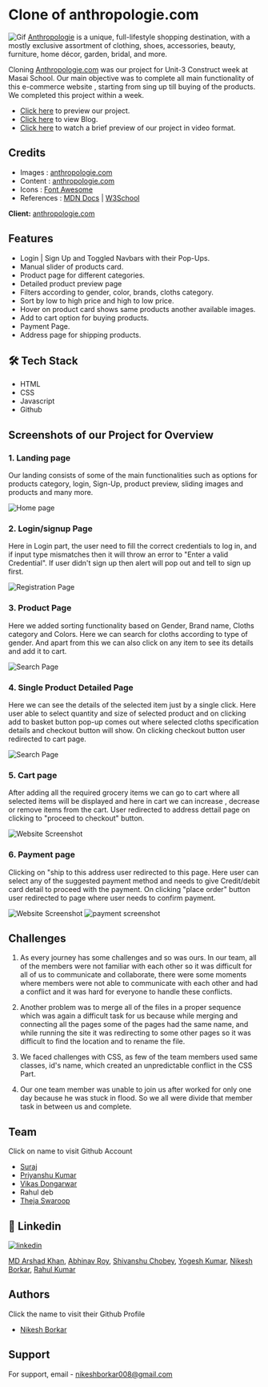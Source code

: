 # Clone of anthropologie.com
![Gif](https://images.squarespace-cdn.com/content/v1/5c0e9a584611a089f03f7185/1574797900396-CDJS8EWJR84FD03ME1A1/Anthropologie-Logo.gif?format=1500w)
[Anthropologie](https://www.anthropologie.com/) is a unique, full-lifestyle shopping destination, with a mostly exclusive assortment of clothing, shoes, accessories, beauty, furniture, home décor, garden, bridal, and more.

Cloning [Anthropologie.com](https://www.anthropologie.com/) was our project for Unit-3 Construct week at Masai School. Our main objective was to complete all main functionality of this e-commerce website , starting from sing up till buying of the products.
We completed this project within a week.

- [Click here](https://bejewelled-speculoos-602810.netlify.app/) to preview our project.
- [Click here](https://medium.com/@vikasdongarwar1012/collaborative-project-anthropologie-com-website-clone-71f284669d04) to view Blog.
- [Click here](https://drive.google.com/file/d/1Y7eX7majrzbnHrPNCjNaPi7biwbN2V_R/view?usp=sharing) to watch a brief preview of our project in video format.

## Credits
- Images : [anthropologie.com](https://www.anthropologie.com/)
- Content : [anthropologie.com](https://www.anthropologie.com/)
- Icons : [Font Awesome](https://fontawesome.com/)
- References : [MDN Docs](https://developer.mozilla.org/en-US/) | [W3School](https://www.w3schools.com/)

**Client:** [anthropologie.com](https://www.anthropologie.com/)

## Features
- Login | Sign Up and Toggled Navbars with their Pop-Ups.
- Manual slider of products card.
- Product page for different categories.
- Detailed product preview page
- Filters according to gender, color, brands, cloths category. 
- Sort by low to high price and high to low price.
- Hover on product card shows same products another available images.
- Add to cart option for buying products.
- Payment Page.
- Address page for shipping products.


## 🛠 Tech Stack

- HTML
- CSS
- Javascript
- Github

## Screenshots of our Project for Overview

### 1. Landing page

Our landing consists of some of the main functionalities such as options for products category, login, Sign-Up, product preview, sliding images and products and many more.

![Home page](https://miro.medium.com/max/720/1*vScltPRhxvxvIxpqluKoNg.png)

### 2. Login/signup Page

Here in Login part, the user need to fill the correct credentials to log in, and if input type mismatches then it will throw an error to "Enter a valid Credential".
If user didn't sign up then alert will pop out and tell to sign up first.

![Registration Page](https://miro.medium.com/max/720/1*2CYicsh8zRI0cHgyVcNovw.png)


### 3. Product Page

Here we added sorting functionality based on Gender, Brand name, Cloths category and Colors. Here we can search for cloths according to type of gender.
And apart from this we can also click on any item to see its details and add it to cart.

![Search Page](https://miro.medium.com/max/720/1*e-WWtqaTQPcJKd7jp6BYqw.png)

### 4. Single Product Detailed Page

Here we can see the details of the selected item just by a single click. Here user able to select quantity and size of selected product and on clicking add to basket button pop-up comes out where selected cloths specification details and checkout button will show. On clicking checkout button user redirected to cart page.

![Search Page](https://miro.medium.com/max/720/1*Dq3_I9E1shhUyHnQ8f-ONQ.png)

### 5. Cart page

After adding all the required grocery items we can go to cart where all selected items will be displayed and here in cart we can increase , decrease or remove items from the cart. User redirected to address dettail page on clicking to "proceed to checkout" button.

![Website Screenshot](https://miro.medium.com/max/720/1*kgmhdVSrUvCW04BHEtnY5A.png)


### 6. Payment page

Clicking on "ship to this address user redirected to this page. Here user can select any of the suggested payment method and needs to give Credit/debit card detail to proceed with the payment. On clicking "place order" button user redirected to page where user needs to confirm payment.

![Website Screenshot](https://miro.medium.com/max/720/1*EtYPpMSUedqS_tYqQgDtPg.png)
![payment screenshot](https://miro.medium.com/max/720/1*L5uPJtkA6EjdSGl67ylltg.png)


## Challenges

1. As every journey has some challenges and so was ours. In our team, all of the members were not familiar with each other so it was difficult for all of us to communicate and collaborate, there were some moments where members were not able to communicate with each other and had a conflict and it was hard for everyone to handle these conflicts.

2. Another problem was to merge all of the files in a proper sequence which was again a difficult task for us because while merging and connecting all the pages some of the pages had the same name, and while running the site it was redirecting to some other pages so it was difficult to find the location and to rename the file.

3. We faced challenges with CSS, as few of the team members used same classes, id's name, which created an unpredictable conflict in the CSS Part.

4. Our one team member was unable to join us after worked for only one day because he was stuck in flood. So we all were divide that member task in between us and complete.
 

## Team
Click on name to visit Github Account
- [Suraj](https://github.com/suraj9716)
- [Priyanshu Kumar](https://github.com/priyanshu18012)
- [Vikas Dongarwar](https://github.com/vikasdongarwar)
- Rahul deb
- [Theja Swaroop](https://github.com/Swarooptheja)

## 🔗 Linkedin

[![linkedin](https://img.shields.io/badge/linkedin-0A66C2?style=for-the-badge&logo=linkedin&logoColor=white)](https://www.linkedin.com/in/nikesh-borkar/)


[MD Arshad Khan](https://www.linkedin.com/in/md-arshad-khan-350206154/), 
[Abhinav Roy](https://www.linkedin.com/in/abhinav-roy-35154120a/), 
[Shivanshu Chobey](https://www.linkedin.com/in/shivanshu5998/), 
[Yogesh Kumar](https://www.linkedin.com/in/yogeshkumar21101995/), 
[Nikesh Borkar](https://www.linkedin.com/in/nikesh-borkar/),
[Rahul Kumar](https://www.linkedin.com/in/md-arshad-khan-350206154/)

## Authors
Click the name to visit their Github Profile
- [Nikesh Borkar](https://github.com/NikeshBorkar)

## Support

For support, email - [nikeshborkar008@gmail.com](nikeshborkar008@gmail.com)
